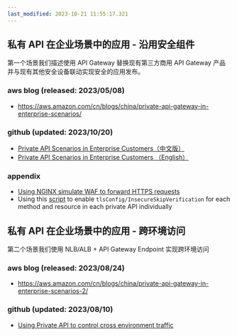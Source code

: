 ```yaml
---
last_modified: 2023-10-21 11:55:17.321
---
```


## 私有 API 在企业场景中的应用 - 沿用安全组件

第一个场景我们描述使用 API Gateway 替换现有第三方商用 API Gateway 产品并与现有其他安全设备联动实现安全的应用发布。

### aws blog (released: 2023/05/08)
- https://aws.amazon.com/cn/blogs/china/private-api-gateway-in-enterprise-scenarios/

### github (updated: 2023/10/20)
- [Private API Scenarios in Enterprise Customers（中文版）](TC-private-apigw-dataflow.md)
- [Private API Scenarios in Enterprise Customers （English）](TC-private-apigw-dataflow-en.md)

### appendix
- [Using NGINX simulate WAF to forward HTTPS requests](fake-waf-on-ec2-forwarding-https.md)
- Using this [script](enable-tls-insecure-skip-verification-api-resource-method.md) to enable `tlsConfig/InsecureSkipVerification` for each method and resource in each private API individually


## 私有 API 在企业场景中的应用 - 跨环境访问

第二个场景我们使用 NLB/ALB + API Gateway Endpoint 实现跨环境访问

### aws blog (released: 2023/08/24)
- https://aws.amazon.com/cn/blogs/china/private-api-gateway-in-enterprise-scenarios-2/

### github (updated: 2023/08/10)
- [Using Private API to control cross environment traffic ](TC-private-api-cross-environment-traffic.md)


